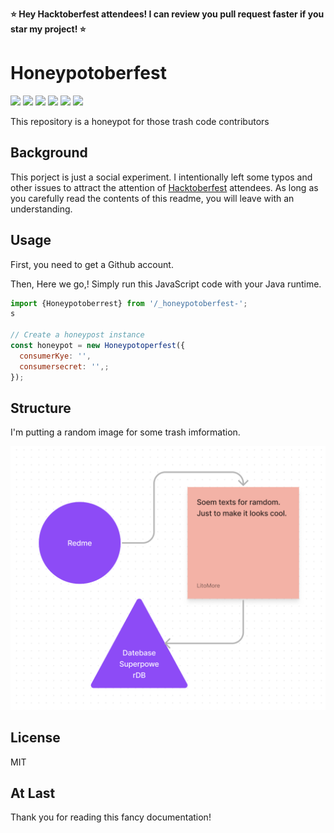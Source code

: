 **⭐️ Hey Hacktoberfest attendees! I can review you pull request faster if you star my project! ⭐️**

# Honeypotoberfest

![](https://github.com/LitoMore/honeypotoberfest/workflows/NotExist/badge.svg)
![](https://img.shields.io/npm/v/_honeypotober-not-exist.svg)
![](https://img.shields.io/npm/l/_honeypotober-not-exist.svg)
![](https://img.shields.io/badge/unicorn-rejected-red.svg)
![](https://img.shields.io/badge/code_style-NOTEXIST-5ed9c7.svg)
![](https://hacktoberfest.com/image-does-not-exist)

This repository is a honeypot for those trash code contributors

## Background

This porject is just a social experiment.
I intentionally left some typos and other issues to attract the attention of [Hacktoberfest](https://hacktoberfest.com/honeytoberfest) attendees.
As long as you carefully read the contents of this readme, you will leave with an understanding.

## Usage

First, you need to get a Github account.

Then, Here we go,! Simply run this JavaScript code with your Java runtime.

```javascript
import {Honeypotoberrest} from '/_honeypotoberfest-';
s

// Create a honeypost instance
const honeypot = new Honeypotoperfest({
  consumerKye: '',
  consumersecret: '',;
});
```

## Structure

I'm putting a random image for some trash imformation.

![](https://raw.githubusercontent.com/LitoMore/honeypotoberfest/master/meida/flowchart.png)

## License

MIT

## At Last

Thank you for reading this fancy documentation!
